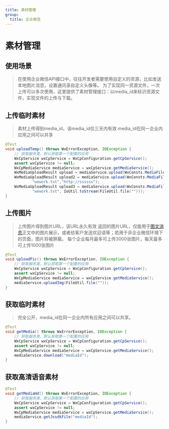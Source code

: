 ```yaml
---
title: 素材管理
group:
  title: 企业微信
---
```

# 素材管理

## 使用场景

> 在使用企业微信API接口中，往往开发者需要使用自定义的资源，比如发送本地图片消息，设置通讯录自定义头像等。
> 为了实现同一资源文件，一次上传可以多次使用，这里提供了素材管理接口：以media_id来标识资源文件，实现文件的上传与下载。

## 上传临时素材

> 素材上传得到media_id，该media_id仅三天内有效
> media_id在同一企业内应用之间可以共享

```java
@Test
void uploadTemp() throws WxErrorException, IOException {
    // 获取服务类，默认获取第一个配置的应用
    WxCpService wxCpService = WxCpConfiguration.getCpService();
    assert wxCpService != null;
    WxCpMediaService mediaService = wxCpService.getMediaService();
    WxMediaUploadResult upload = mediaService.upload(WxConsts.MediaFileType.IMAGE, FileUtil.file(""));
    WxMediaUploadResult upload2 = mediaService.upload(WxConsts.MediaFileType.IMAGE, 
            "wework.txt","http://ssssss");
    WxMediaUploadResult upload3 = mediaService.upload(WxConsts.MediaFileType.IMAGE,
            "wework.txt", IoUtil.toStream(FileUtil.file("")));
}
```

## 上传图片

> 上传图片得到图片URL，该URL永久有效
> 返回的图片URL，仅能用于[图文消息](https://developer.work.weixin.qq.com/document/path/90256#10167/图文消息)正文中的图片展示，或者给客户发送欢迎语等；若用于非企业微信环境下的页面，图片将被屏蔽。
> 每个企业每月最多可上传3000张图片，每天最多可上传1000张图片

```java
@Test
void uploadPic() throws WxErrorException, IOException {
    // 获取服务类，默认获取第一个配置的应用
    WxCpService wxCpService = WxCpConfiguration.getCpService();
    assert wxCpService != null;
    WxCpMediaService mediaService = wxCpService.getMediaService();
    mediaService.uploadImg(FileUtil.file(""));
}
```

## 获取临时素材

> 完全公开，media_id在同一企业内所有应用之间可以共享。

```java
@Test
void getMedia() throws WxErrorException, IOException {
    // 获取服务类，默认获取第一个配置的应用
    WxCpService wxCpService = WxCpConfiguration.getCpService();
    assert wxCpService != null;
    WxCpMediaService mediaService = wxCpService.getMediaService();
    mediaService.download("mediaId");
}
```

## 获取高清语音素材

```java
@Test
void getMediaHd() throws WxErrorException, IOException {
    // 获取服务类，默认获取第一个配置的应用
    WxCpService wxCpService = WxCpConfiguration.getCpService();
    assert wxCpService != null;
    WxCpMediaService mediaService = wxCpService.getMediaService();
    mediaService.getJssdkFile("mediaId");
}
```
